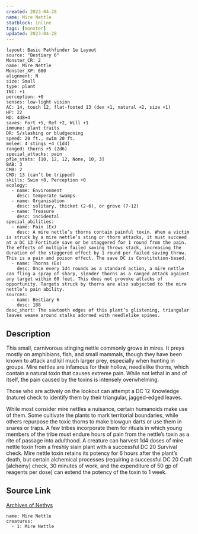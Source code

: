 ```yaml
---
created: 2023-04-28
name: Mire Nettle
statblock: inline
tags: [monster]
updated: 2023-04-28
---
```

```statblock
layout: Basic Pathfinder 1e Layout
source: "Bestiary 6"
Monster_CR: 2
name: Mire Nettle
Monster_XP: 600
alignment: N
size: Small
type: plant
INI: +1
perception: +0
senses: low-light vision
AC: 14, touch 12, flat-footed 13 (dex +1, natural +2, size +1)
HP: 22
HD: 4d8+4
saves: Fort +5, Ref +2, Will +1
immune: plant traits
DR: 5/slashing or bludgeoning
speed: 20 ft., swim 20 ft.
melee: 4 stings +4 (1d4)
ranged: thorns +5 (2d6)
special_attacks: pain
pf1e_stats: [10, 12, 12, None, 10, 3]
BAB: 3
CMB: 2
CMD: 13 (can’t be tripped)
skills: Swim +8, Perception +0
ecology:
  - name: Environment
    desc: temperate swamps
  - name: Organisation
    desc: solitary, thicket (2-6), or grove (7-12)
  - name: Treasure
    desc: incidental
special_abilities:
  - name: Pain (Ex)
    desc: A mire nettle’s thorns contain painful toxin. When a victim is struck by a mire nettle’s sting or thorn attacks, it must succeed at a DC 13 Fortitude save or be staggered for 1 round from the pain. The effects of multiple failed saving throws stack, increasing the duration of the staggered effect by 1 round per failed saving throw. This is a pain and poison effect. The save DC is Constitution-based.
  - name: Thorns (Ex)
    desc: Once every 1d4 rounds as a standard action, a mire nettle can fling a spray of sharp, slender thorns as a ranged attack against any target within 60 feet. This does not provoke attacks of opportunity. Targets struck by thorns are also subjected to the mire nettle’s pain ability.
sources:
  - name: Bestiary 6
    desc: 188
desc_short: The sawtooth edges of this plant’s glistening, triangular leaves weave around stalks adorned with needlelike spines.
```
## Description
This small, carnivorous stinging nettle commonly grows in mires. It preys mostly on amphibians, fish, and small mammals, though they have been known to attack and kill much larger prey, especially when hunting in groups. Mire nettles are infamous for their hollow, needlelike thorns, which contain a natural toxin that causes extreme pain. While not lethal in and of itself, the pain caused by the toxins is intensely overwhelming. 

Those who are actively on the lookout can attempt a DC 12 Knowledge (nature) check to identify them by their triangular, jagged-edged leaves. 

While most consider mire nettles a nuisance, certain humanoids make use of them. Some cultivate the plants to mark territorial boundaries, while others repurpose the toxic thorns to make blowgun darts or use them in snares or traps. A few tribes incorporate them for rituals in which young members of the tribe must endure hours of pain from the nettle’s toxin as a rite of passage into adulthood. A creature can harvest 1d4 doses of mire nettle toxin from a freshly slain plant with a successful DC 20 Survival check. Mire nettle toxin retains its potency for 6 hours after the plant’s death, but certain alchemical processes (requiring a successful DC 20 Craft [alchemy] check, 30 minutes of work, and the expenditure of 50 gp of reagents per dose) can extend the potency of the toxin to 1 week.
## Source Link
[Archives of Nethys](https://aonprd.com/MonsterDisplay.aspx?ItemName=Mire%20Nettle)
```encounter-table
name: Mire Nettle
creatures:
  - 1: Mire Nettle
```

